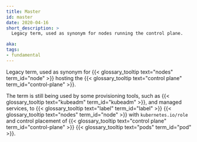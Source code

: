 ```yaml
---
title: Master
id: master
date: 2020-04-16
short_description: >
  Legacy term, used as synonym for nodes running the control plane.

aka:
tags:
- fundamental
---
```

 Legacy term, used as synonym for {{< glossary_tooltip text="nodes" term_id="node" >}} hosting the {{< glossary_tooltip text="control plane" term_id="control-plane" >}}.

<!--more-->
The term is still being used by some provisioning tools, such as {{< glossary_tooltip text="kubeadm" term_id="kubeadm" >}}, and managed services, to {{< glossary_tooltip text="label" term_id="label" >}} {{< glossary_tooltip text="nodes" term_id="node" >}} with `kubernetes.io/role` and control placement of {{< glossary_tooltip text="control plane" term_id="control-plane" >}} {{< glossary_tooltip text="pods" term_id="pod" >}}.